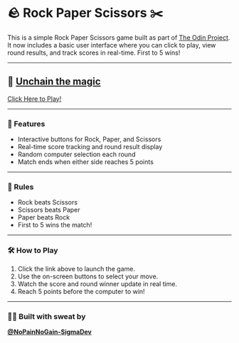 # 🪨 Rock Paper Scissors ✂️

This is a simple Rock Paper Scissors game built as part of [The Odin Project](https://www.theodinproject.com/). It now includes a basic user interface where you can click to play, view round results, and track scores in real-time. First to 5 wins!

---

## 🔗 [Unchain the magic](https://nopainnogain-sigmadev.github.io/rock-paper-scissors/)  
[Click Here to Play!](https://nopainnogain-sigmadev.github.io/rock-paper-scissors/)

---

### 🚀 Features
- Interactive buttons for Rock, Paper, and Scissors
- Real-time score tracking and round result display
- Random computer selection each round
- Match ends when either side reaches 5 points

---

### 🧠 Rules
- Rock beats Scissors  
- Scissors beats Paper  
- Paper beats Rock  
- First to 5 wins the match!

---

### 🛠️ How to Play
1. Click the link above to launch the game.
2. Use the on-screen buttons to select your move.
3. Watch the score and round winner update in real time.
4. Reach 5 points before the computer to win!

---

### 👨‍💻 Built with sweat by  
**[@NoPainNoGain-SigmaDev](https://github.com/NoPainNoGain-SigmaDev)**
